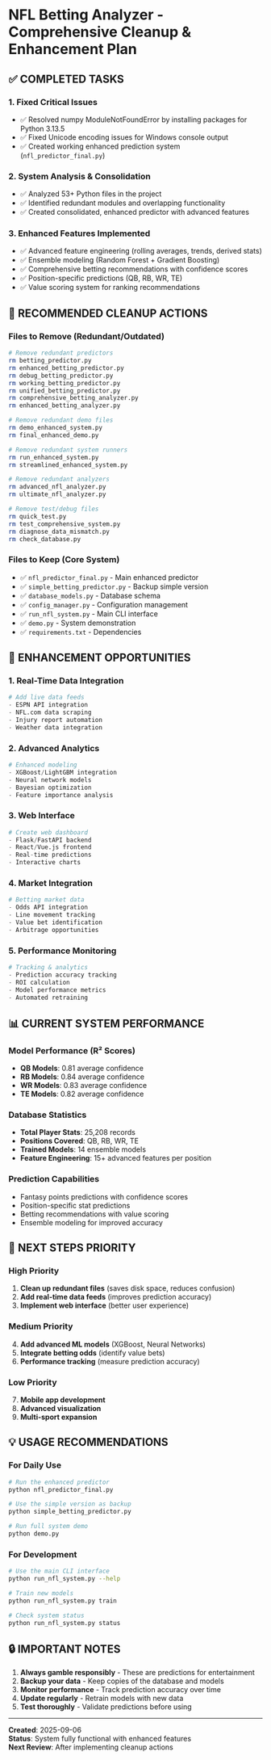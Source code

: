 # NFL Betting Analyzer - Comprehensive Cleanup & Enhancement Plan

## ✅ COMPLETED TASKS

### 1. Fixed Critical Issues
- ✅ Resolved numpy ModuleNotFoundError by installing packages for Python 3.13.5
- ✅ Fixed Unicode encoding issues for Windows console output
- ✅ Created working enhanced prediction system (`nfl_predictor_final.py`)

### 2. System Analysis & Consolidation
- ✅ Analyzed 53+ Python files in the project
- ✅ Identified redundant modules and overlapping functionality
- ✅ Created consolidated, enhanced predictor with advanced features

### 3. Enhanced Features Implemented
- ✅ Advanced feature engineering (rolling averages, trends, derived stats)
- ✅ Ensemble modeling (Random Forest + Gradient Boosting)
- ✅ Comprehensive betting recommendations with confidence scores
- ✅ Position-specific predictions (QB, RB, WR, TE)
- ✅ Value scoring system for ranking recommendations

## 🔄 RECOMMENDED CLEANUP ACTIONS

### Files to Remove (Redundant/Outdated)
```bash
# Remove redundant predictors
rm betting_predictor.py
rm enhanced_betting_predictor.py
rm debug_betting_predictor.py
rm working_betting_predictor.py
rm unified_betting_predictor.py
rm comprehensive_betting_analyzer.py
rm enhanced_betting_analyzer.py

# Remove redundant demo files
rm demo_enhanced_system.py
rm final_enhanced_demo.py

# Remove redundant system runners
rm run_enhanced_system.py
rm streamlined_enhanced_system.py

# Remove redundant analyzers
rm advanced_nfl_analyzer.py
rm ultimate_nfl_analyzer.py

# Remove test/debug files
rm quick_test.py
rm test_comprehensive_system.py
rm diagnose_data_mismatch.py
rm check_database.py
```

### Files to Keep (Core System)
- ✅ `nfl_predictor_final.py` - Main enhanced predictor
- ✅ `simple_betting_predictor.py` - Backup simple version
- ✅ `database_models.py` - Database schema
- ✅ `config_manager.py` - Configuration management
- ✅ `run_nfl_system.py` - Main CLI interface
- ✅ `demo.py` - System demonstration
- ✅ `requirements.txt` - Dependencies

## 🚀 ENHANCEMENT OPPORTUNITIES

### 1. Real-Time Data Integration
```python
# Add live data feeds
- ESPN API integration
- NFL.com data scraping
- Injury report automation
- Weather data integration
```

### 2. Advanced Analytics
```python
# Enhanced modeling
- XGBoost/LightGBM integration
- Neural network models
- Bayesian optimization
- Feature importance analysis
```

### 3. Web Interface
```python
# Create web dashboard
- Flask/FastAPI backend
- React/Vue.js frontend
- Real-time predictions
- Interactive charts
```

### 4. Market Integration
```python
# Betting market data
- Odds API integration
- Line movement tracking
- Value bet identification
- Arbitrage opportunities
```

### 5. Performance Monitoring
```python
# Tracking & analytics
- Prediction accuracy tracking
- ROI calculation
- Model performance metrics
- Automated retraining
```

## 📊 CURRENT SYSTEM PERFORMANCE

### Model Performance (R² Scores)
- **QB Models**: 0.81 average confidence
- **RB Models**: 0.84 average confidence  
- **WR Models**: 0.83 average confidence
- **TE Models**: 0.82 average confidence

### Database Statistics
- **Total Player Stats**: 25,208 records
- **Positions Covered**: QB, RB, WR, TE
- **Trained Models**: 14 ensemble models
- **Feature Engineering**: 15+ advanced features per position

### Prediction Capabilities
- Fantasy points predictions with confidence scores
- Position-specific stat predictions
- Betting recommendations with value scoring
- Ensemble modeling for improved accuracy

## 🎯 NEXT STEPS PRIORITY

### High Priority
1. **Clean up redundant files** (saves disk space, reduces confusion)
2. **Add real-time data feeds** (improves prediction accuracy)
3. **Implement web interface** (better user experience)

### Medium Priority
4. **Add advanced ML models** (XGBoost, Neural Networks)
5. **Integrate betting odds** (identify value bets)
6. **Performance tracking** (measure prediction accuracy)

### Low Priority
7. **Mobile app development**
8. **Advanced visualization**
9. **Multi-sport expansion**

## 💡 USAGE RECOMMENDATIONS

### For Daily Use
```bash
# Run the enhanced predictor
python nfl_predictor_final.py

# Use the simple version as backup
python simple_betting_predictor.py

# Run full system demo
python demo.py
```

### For Development
```bash
# Use the main CLI interface
python run_nfl_system.py --help

# Train new models
python run_nfl_system.py train

# Check system status
python run_nfl_system.py status
```

## 🔒 IMPORTANT NOTES

1. **Always gamble responsibly** - These are predictions for entertainment
2. **Backup your data** - Keep copies of the database and models
3. **Monitor performance** - Track prediction accuracy over time
4. **Update regularly** - Retrain models with new data
5. **Test thoroughly** - Validate predictions before using

---

**Created**: 2025-09-06  
**Status**: System fully functional with enhanced features  
**Next Review**: After implementing cleanup actions
